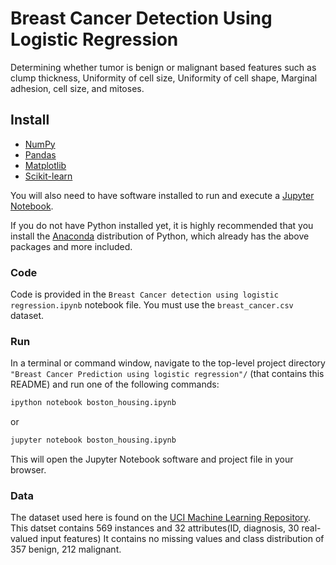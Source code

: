 
# Breast Cancer Detection Using  Logistic Regression

Determining whether tumor is benign or malignant based features such as clump thickness, Uniformity of  cell size, Uniformity of cell shape, Marginal adhesion, cell size, and mitoses.


## Install

 - [NumPy](https://numpy.org/)
 - [Pandas](http://pandas.pydata.org/)
 - [Matplotlib](https://matplotlib.org/)
 - [Scikit-learn](https://scikit-learn.org/stable/)

You will also need to have software installed to run and execute a [Jupyter Notebook](http://jupyter.org/install.html).

If you do not have Python installed yet, it is highly recommended that you install the [Anaconda](https://www.anaconda.com/download/) distribution of Python, which already has the above packages and more included. 

### Code

Code is provided in the `Breast Cancer detection using logistic regression.ipynb` notebook file. You must use the `breast_cancer.csv` dataset.

### Run

In a terminal or command window, navigate to the top-level project directory `"Breast Cancer Prediction using logistic regression"/` (that contains this README) and run one of the following commands:

```bash
ipython notebook boston_housing.ipynb
```  
or
```bash
jupyter notebook boston_housing.ipynb
```

This will open the Jupyter Notebook software and project file in your browser.

### Data

The dataset used here is found on the [UCI Machine Learning Repository](https://archive.ics.uci.edu/ml/datasets/Breast+Cancer+Wisconsin+%28Diagnostic%29).
This datset contains 569 instances and 32 attributes(ID, diagnosis, 30 real-valued input features)
It contains no missing values and class distribution of 357 benign, 212 malignant.